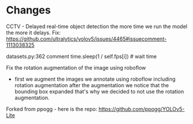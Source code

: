 # Changes

CCTV - Delayed real-time object detection the more time we run the model the more it delays.
Fix: https://github.com/ultralytics/yolov5/issues/4465#issuecomment-1113038325

datasets.py:362 comment  time.sleep(1 / self.fps[i]) # wait time

Fix the rotation augmentation of the image using roboflow
* first we augment the images we annotate using roboflow including rotation augmentation after the augmentation we notice that the bounding box expanded that's why we decided to not use the rotation augmentation.

Forked from ppogg - here is the repo: https://github.com/ppogg/YOLOv5-Lite